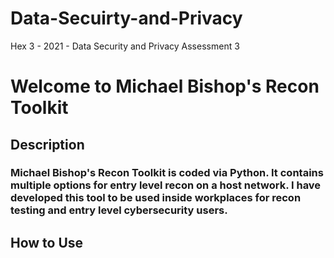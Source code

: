 # Data-Secuirty-and-Privacy
Hex 3 - 2021 - Data Security and Privacy Assessment 3

# Welcome to Michael Bishop's Recon Toolkit

## Description

### Michael Bishop's Recon Toolkit is coded via Python. It contains multiple options for entry level recon on a host network. I have developed this tool to be used inside workplaces for recon testing and entry level cybersecurity users. 

## How to Use

